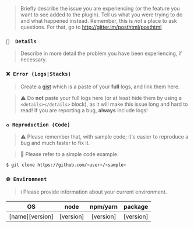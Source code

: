 > Briefly describe the issue you are experiencing (or the feature you want to see
added to the plugin). Tell us what you were trying to do and what happened
instead. Remember, this is _not_ a place to ask questions. For that, go to
http://gitter.im/posthtml/posthtml

### `📝  Details`

> Describe in more detail the problem you have been experiencing, if necessary.

### `❌ Error (Logs|Stacks)`

> Create a [gist](https://gist.github.com) which is a paste of your **full**
logs, and link them here.

> ⚠️ Do **not** paste your full logs here (or at least hide them by using a `<details></details>` block), as it will make this issue long and hard
to read! If you are reporting a bug, **always** include logs!

### `♻️ Reproduction (Code)`

> :warning: Please remember that, with sample code; it's easier to reproduce a bug and much
faster to fix it.

> 🔗 Please refer to a simple code example.

```bash
$ git clone https://github.com/<user>/<sample>
```

### `🌐 Environment`

> ℹ️ Please provide information about your current environment.

|OS|node|npm/yarn|package|
|:-:|:--:|:-:|:------:|
|[name][version]|[version]|[version]|[version]|
